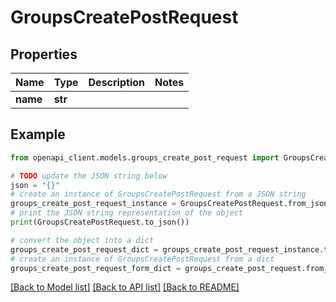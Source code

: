 # GroupsCreatePostRequest


## Properties

Name | Type | Description | Notes
------------ | ------------- | ------------- | -------------
**name** | **str** |  | 

## Example

```python
from openapi_client.models.groups_create_post_request import GroupsCreatePostRequest

# TODO update the JSON string below
json = "{}"
# create an instance of GroupsCreatePostRequest from a JSON string
groups_create_post_request_instance = GroupsCreatePostRequest.from_json(json)
# print the JSON string representation of the object
print(GroupsCreatePostRequest.to_json())

# convert the object into a dict
groups_create_post_request_dict = groups_create_post_request_instance.to_dict()
# create an instance of GroupsCreatePostRequest from a dict
groups_create_post_request_form_dict = groups_create_post_request.from_dict(groups_create_post_request_dict)
```
[[Back to Model list]](../README.md#documentation-for-models) [[Back to API list]](../README.md#documentation-for-api-endpoints) [[Back to README]](../README.md)


